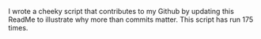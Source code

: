 I wrote a cheeky script that contributes to my Github by updating this ReadMe to illustrate why more than commits matter. This script has run 175 times.